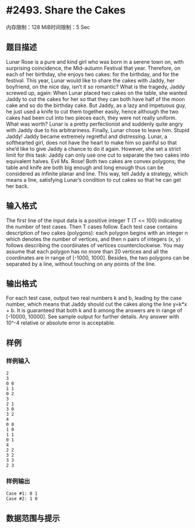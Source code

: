 # #2493. Share the Cakes

内存限制：128 MiB时间限制：5 Sec

## 题目描述

Lunar Rose is a pure and kind girl who was born in a serene town on, with surprising coincidence, the Mid-autumn Festival that year. Therefore, on each of her birthday, she enjoys two cakes: for the birthday, and for the festival.
  This year, Lunar would like to share the cakes with Jaddy, her boyfriend, on the nice day, isn&rsquo;t it so romantic? What is the tragedy, Jaddy screwed up, again:
  When Lunar placed two cakes on the table, she wanted Jaddy to cut the cakes for her so that they can both have half of the moon cake and so do the birthday cake. But Jaddy, as a lazy and impetuous guy, he just used a knife to cut them together easily, hence although the two cakes had been cut into two pieces each, they were not really uniform. What was worth? Lunar is a pretty perfectionist and suddenly quite angry with Jaddy due to his arbitrariness. Finally, Lunar chose to leave him. Stupid Jaddy!
  Jaddy became extremely regretful and distressing. Lunar, a softhearted girl, does not have the heart to make him so painful so that she&rsquo;d like to give Jaddy a chance to do it again. However, she set a strict limit for this task: Jaddy can only use one cut to separate the two cakes into equivalent halves. Evil Ms. Rose!
  Both two cakes are convex polygons; the table and knife are both big enough and long enough thus can be considered as infinite planar and line. This way, tell Jaddy a strategy, which means a line, satisfying Lunar&rsquo;s condition to cut cakes so that he can get her back.

 

## 输入格式

  The first line of the input data is a positive integer T (T <= 100) indicating the number of test cases. Then T cases follow. Each test case contains description of two cakes (polygons): each polygon begins with an integer n which denotes the number of vertices, and then n pairs of integers (x, y) follows describing the coordinates of vertices counterclockwise. You may assume that each polygon has no more than 20 vertices and all the coordinates are in range of [-1000, 1000]. Besides, the two polygons can be separated by a line, without touching on any points of the line.

## 输出格式

  For each test case, output two real numbers k and b, leading by the case number, which means that Jaddy should cut the cakes along the line y=k*x + b. It is guaranteed that both k and b among the answers are in range of [-10000, 10000]. See sample output for further details. Any answer with 10^-4 relative or absolute error is acceptable.

## 样例

### 样例输入

    
    2
    3
    0 0
    1 1
    0 2
    3
    2 1
    3 0
    3 2
    4
    0 0
    1 0
    1 1
    0 1
    4
    2 2
    3 2
    3 3
    2 3
     
    
    

### 样例输出

    
    Case #1: 0 1
    Case #2: 1 0
    
    

## 数据范围与提示
